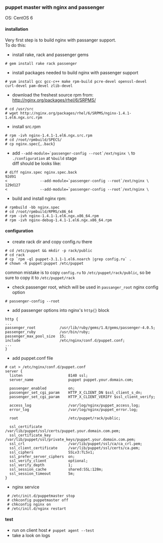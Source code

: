### puppet master with nginx and passenger
OS: CentOS 6

#### installation

Very first step is to build nginx with passanger support.   
To do this:
* install rake, rack and passenger gems   
```
# gem install rake rack passenger
```
* install packages needed to build nginx with passenger support   
```
# yum install gcc gcc-c++ make rpm-build pcre-devel openssl-devel curl-devel pam-devel zlib-devel
```

* download the freshest source rpm from: http://nginx.org/packages/rhel/6/SRPMS/   
```
# cd /usr/src
# wget http://nginx.org/packages/rhel/6/SRPMS/nginx-1.4.1-1.el6.ngx.src.rpm
```
* install src.rpm
```
# rpm -ivh nginx-1.4.1-1.el6.ngx.src.rpm
# cd /root/rpmbuild/SPECS/
# cp nginx.spec{,.back}
```

* add ```--add-module=`passenger-config --root`/ext/nginx \``` to ```./configuration``` at ```%build``` stage   
diff should be looks like:
```
# diff nginx.spec nginx.spec.back 
92d91
<               --add-module=`passenger-config --root`/ext/nginx \
129d127
<               --add-module=`passenger-config --root`/ext/nginx \
```
* build and install nginx rpm:
```
# rpmbuild -bb nginx.spec
# cd /root/rpmbuild/RPMS/x86_64
# rpm -ivh nginx-1.4.1-1.el6.ngx.x86_64.rpm
# rpm -ivh nginx-debug-1.4.1-1.el6.ngx.x86_64.rpm
```


#### configuration
* create rack dir and copy config.ru there
```
# cd /etc/puppet && mkdir -p rack/public
# cd rack
# cp `rpm -ql puppet-3.1.1-1.el6.noarch |grep config.ru` .
# chown -R puppet:puppet /etc/puppet
```
common mistake is to copy ```config.ru``` to ```/etc/puppet/rack/public```, so be sure to copy it to ```/etc/puppet/rack```   

* check passenger root, which will be used in ```passanger_root``` nginx config option
```
# passenger-config --root
```
* add passenger options into nginx's ```http{}``` block
```
http {
...
passenger_root           /usr/lib/ruby/gems/1.8/gems/passenger-4.0.5;
passenger_ruby           /usr/bin/ruby;
passenger_max_pool_size  15;
include                  /etc/nginx/conf.d/puppet.conf;
...
}
```

* add puppet.conf file
```
# cat > /etc/nginx/conf.d/puppet.conf
server {
  listen                     8140 ssl;
  server_name                puppet puppet.your.domain.com;

  passenger_enabled          on;
  passenger_set_cgi_param    HTTP_X_CLIENT_DN $ssl_client_s_dn; 
  passenger_set_cgi_param    HTTP_X_CLIENT_VERIFY $ssl_client_verify; 

  access_log                 /var/log/nginx/puppet_access.log;
  error_log                  /var/log/nginx/puppet_error.log;

  root                       /etc/puppet/rack/public;

  ssl_certificate            /var/lib/puppet/ssl/certs/puppet.your.domain.com.pem;
  ssl_certificate_key        /var/lib/puppet/ssl/private_keys/puppet.your.domain.com.pem;
  ssl_crl                    /var/lib/puppet/ssl/ca/ca_crl.pem;
  ssl_client_certificate     /var/lib/puppet/ssl/certs/ca.pem;
  ssl_ciphers                SSLv3:TLSv1;
  ssl_prefer_server_ciphers  on;
  ssl_verify_client          optional;
  ssl_verify_depth           1;
  ssl_session_cache          shared:SSL:128m;
  ssl_session_timeout        5m;
}
```

* nginx service
```
 # /etc/init.d/puppetmaster stop   
 # chkconfig puppetmaster off   
 # chkconfig nginx on   
 # /etc/init.d/nginx restart
```

#### test
* run on client host ```# puppet agent --test```
* take a look on logs
